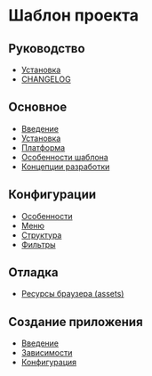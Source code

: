 Шаблон проекта
===

## Руководство 

* [Установка](install.md)
* [CHANGELOG](platform-release.md) 

## Основное

* [Введение](template-intro.md)
* [Установка](template-install.md)
* [Платформа](template-platform.md)
* [Особенности шаблона](template-feature.md)
* [Концепции разработки](template-development.md)

## Конфигурации

* [Особенности](config-feature.md)
* [Меню](config-menu.md)
* [Структура](config-map.md)
* [Фильтры](config-filter.md)

## Отладка

* [Ресурсы браузера (assets)](debug-assets.md)

## Создание приложения

* [Введение](custom-intro.md)
* [Зависимости](custom-dependency.md)
* [Конфигурация](custom-config.md)
